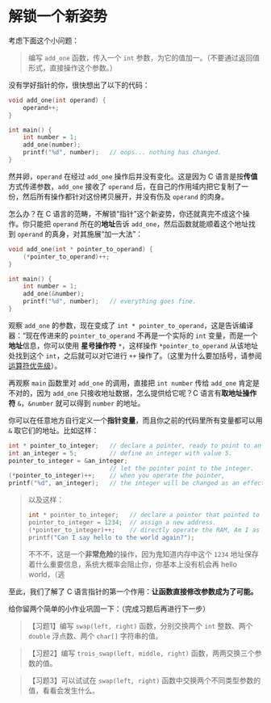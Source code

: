 # 解锁一个新姿势

考虑下面这个小问题：

>编写 `add_one` 函数，传入一个 `int` 参数，为它的值加一。（不要通过返回值形式，直接操作这个参数。）

没有学好指针的你，很快想出了以下的代码：

```c
void add_one(int operand) {
    operand++;
}

int main() {
    int number = 1;
    add_one(number);
    printf("%d", number);   // oops... nothing has changed.
}
```

然并卵，`operand` 在经过 `add_one` 操作后并没有变化。这是因为 C 语言是按**传值**方式传递参数，`add_one` 接收了 `operand` 后，在自己的作用域内把它复制了一份，然后所有操作都针对这份拷贝展开，并没有伤及 `operand` 的肉身。

怎么办？在 C 语言的范畴，不解锁“指针”这个新姿势，你还就真完不成这个操作。你只能把 `operand` 所在的**地址**告诉 `add_one`，然后函数就能顺着这个地址找到 `operand` 的真身，对其施展“加一大法”：

```c
void add_one(int * pointer_to_operand) {
    (*pointer_to_operand)++;
}

int main() {
    int number = 1;
    add_one(&number);
    printf("%d", number);   // everything goes fine.
}
```

观察 `add_one` 的参数，现在变成了 `int * pointer_to_operand`，这是告诉编译器：“现在传进来的 `pointer_to_operand` 不再是一个实际的 `int` 变量，而是一个**地址**信息，你可以使用 **星号操作符** `*`，这样操作 `*pointer_to_operand` 从该地址处找到这个 `int`，之后就可以对它进行 `++` 操作了。（这里为什么要加括号，请参阅[运算符优先级](https://en.cppreference.com/w/c/language/operator_precedence)）。

再观察 `main` 函数里对 `add_one` 的调用，直接把 `int number` 传给 `add_one` 肯定是不对的，因为 `add_one` 只接收地址数据，怎么提供给它呢？C 语言有**取地址操作符** `&`，`&number` 就可以得到 `number` 的地址。

你可以在任意地方自行定义一个**指针变量**，而且你之前的代码里所有变量都可以用 `&` 取它们的地址。比如这样：

```c
int * pointer_to_integer;   // declare a pointer, ready to point to an integer.
int an_integer = 5;         // define an integer with value 5.
pointer_to_integer = &an_integer;
                            // let the pointer point to the integer.
(*pointer_to_integer)++;    // when you operate the pointer, 
printf("%d", an_integer);   // the integer will be changed as an effect.
```

>以及这样：
>```c
>int * pointer_to_integer;   // declare a pointer that pointed to an integer.
>pointer_to_integer = 1234;  // assign a new address.
>(*pointer_to_integer)++;    // directly operate the RAM, Am I as newbee as a hacker ?
>printf("Can I say hello to the world again?");
>```
>不不不，这是一个**非常危险**的操作，因为鬼知道内存中这个 `1234` 地址保存着什么重要信息，系统大概率会阻止你，你基本上没有机会再 hello world，（逃

至此，我们了解了 C 语言指针的第一个作用：**让函数直接修改参数成为了可能。**

给你留两个简单的小作业巩固一下：（完成习题后再进行下一步）

>【习题1】编写 `swap(left, right)` 函数，分别交换两个 `int` 整数、两个 `double` 浮点数、两个 `char[]` 字符串的值。

>【习题2】编写 `trois_swap(left, middle, right)` 函数，两两交换三个参数的值。

>【习题3】可以试试在 `swap(left, right)` 函数中交换两个不同类型参数的值，看看会发生什么。